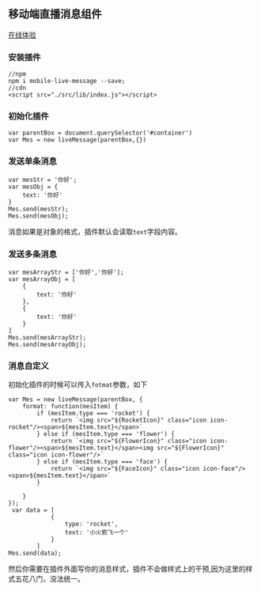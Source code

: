 ## 移动端直播消息组件
[在线体验](https://www.mofazhuan.com/595.html)

### 安装插件
```
//npm
npm i mobile-live-message --save;
//cdn
<script src="./src/lib/index.js"></script>

```

### 初始化插件
```
var parentBox = document.querySelector('#container')
var Mes = new liveMessage(parentBox,{})
```
### 发送单条消息
```
var mesStr = '你好';
var mesObj = {
    text: '你好'
}
Mes.send(mesStr);
Mes.send(mesObj);
```
消息如果是对象的格式，插件默认会读取```text```字段内容。
### 发送多条消息
```
var mesArrayStr = ['你好','你好'];
var mesArrayObj = [
    {
        text: '你好'
    },
    {
        text: '你好'
    }
]
Mes.send(mesArrayStr);
Mes.send(mesArrayObj);
```

### 消息自定义
初始化插件的时候可以传入```fotmat```参数，如下
```
var Mes = new liveMessage(parentBox, {
    format: function(mesItem) {
        if (mesItem.type === 'rocket') {
            return `<img src="${RocketIcon}" class="icon icon-rocket"/><span>${mesItem.text}</span>`
        } else if (mesItem.type === 'flower') {
            return `<img src="${FlowerIcon}" class="icon icon-flower"/><span>${mesItem.text}</span><img src="${FlowerIcon}" class="icon icon-flower"/>`
        } else if (mesItem.type === 'face') {
            return `<img src="${FaceIcon}" class="icon icon-face"/><span>${mesItem.text}</span>`
        }
        
    }
});
 var data = [
            {
                type: 'rocket',
                text: '小火箭飞一个'
            }
        ]
Mes.send(data);
```
然后你需要在插件外面写你的消息样式，插件不会做样式上的干预,因为这里的样式五花八门，没法统一。
